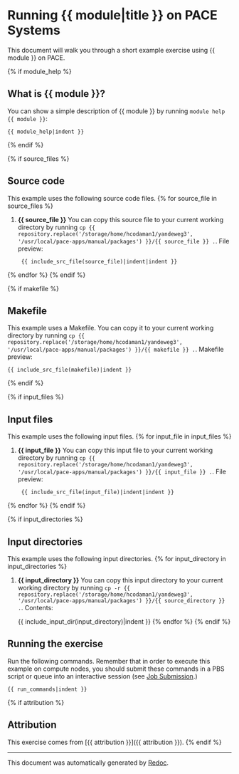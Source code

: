 # Running {{ module|title }} on PACE Systems
This document will walk you through a short example exercise using {{ module }} on PACE.

{% if module_help %}
## What is {{ module }}?
You can show a simple description of {{ module }} by running `module help {{ module }}`:

    {{ module_help|indent }}
{% endif %}

{% if source_files %}
## Source code
This example uses the following source code files.
{% for source_file in source_files %}
1. **{{ source_file }}**
    You can copy this source file to your current working directory by running
    `cp {{ repository.replace('/storage/home/hcodaman1/yandeweg3', '/usr/local/pace-apps/manual/packages') }}/{{ source_file }} .`.
    File preview:

        {{ include_src_file(source_file)|indent|indent }}
{% endfor %}
{% endif %}

{% if makefile %}
## Makefile
This example uses a Makefile. You can copy it to your current working directory by running
`cp {{ repository.replace('/storage/home/hcodaman1/yandeweg3', '/usr/local/pace-apps/manual/packages') }}/{{ makefile }} .`.
Makefile preview:

    {{ include_src_file(makefile)|indent }}
{% endif %}

{% if input_files %}
## Input files
This example uses the following input files.
{% for input_file in input_files %}
1. **{{ input_file }}**
    You can copy this input file to your current working directory by running
    `cp {{ repository.replace('/storage/home/hcodaman1/yandeweg3', '/usr/local/pace-apps/manual/packages') }}/{{ input_file }} .`.
    File preview:

        {{ include_src_file(input_file)|indent|indent }}
{% endfor %}
{% endif %}

{% if input_directories %}
## Input directories
This example uses the following input directories.
{% for input_directory in input_directories %}
1. **{{ input_directory }}**
    You can copy this input directory to your current working directory by running
    `cp -r {{ repository.replace('/storage/home/hcodaman1/yandeweg3', '/usr/local/pace-apps/manual/packages') }}/{{ source_directory }} .`.
    Contents:

    {{ include_input_dir(input_directory)|indent }}
{% endfor %}
{% endif %}

## Running the exercise
Run the following commands. Remember that in order to execute this example on compute nodes, you should submit these commands in a PBS script or queue into an interactive session (see [Job Submission](https://pace.gatech.edu/job-submission-0).)

    {{ run_commands|indent }}

{% if attribution %}
## Attribution
This exercise comes from [{{ attribution }}]({{ attribution }}).
{% endif %}

---
This document was automatically generated by [Redoc](https://gitlab.pace.gatech.edu/pace-apps/redoc).
